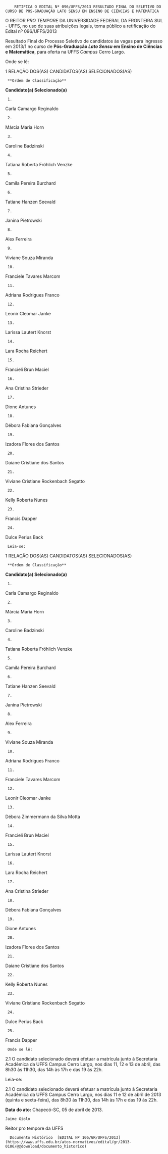         RETIFICA O EDITAL Nº 096/UFFS/2013 RESULTADO FINAL DO SELETIVO DO CURSO DE PÓS-GRADUAÇÃO LATO SENSU EM ENSINO DE CIÊNCIAS E MATEMÁTICA  

O REITOR *PRO TEMPORE* DA UNIVERSIDADE FEDERAL DA FRONTEIRA SUL - UFFS, no uso de suas atribuições legais, torna público a retificação do Edital nº 096/UFFS/2013

 Resultado Final do Processo Seletivo de candidatos às vagas para ingresso em 2013/1 no curso de **Pós-Graduação *Lato Sensu* em Ensino de Ciências e Matemática**, para oferta na UFFS *Campus* Cerro Largo.

 Onde se lê:

 1 RELAÇÃO DOS(AS) CANDIDATOS(AS) SELECIONADOS(AS)

     **Ordem de Classificação**

   **Candidato(a) Selecionado(a)**

     1.

   Carla Camargo Reginaldo

     2.

   Márcia Maria Horn

     3.

   Caroline Badzinski

     4.

   Tatiana Roberta Fröhlich Venzke

     5.

   Camila Pereira Burchard

     6.

   Tatiane Hanzen Seevald

     7.

   Janina Pietrowski

     8.

   Alex Ferreira

     9.

   Viviane Souza Miranda

     10.

   Franciele Tavares Marcom

     11.

   Adriana Rodrigues Franco

     12.

   Leonir Cleomar Janke

     13.

   Larissa Lautert Knorst

     14.

   Lara Rocha Reichert

     15.

   Francieli Brun Maciel

     16.

   Ana Cristina Strieder

     17.

   Dione Antunes

     18.

   Débora Fabiana Gonçalves

     19.

   Izadora Flores dos Santos

     20.

   Daiane Cristiane dos Santos

     21.

   Viviane Cristiane Rockenbach Segatto

     22.

   Kelly Roberta Nunes

     23.

   Francis Dapper

     24.

   Dulce Perius Back

     Leia-se:

 1 RELAÇÃO DOS(AS) CANDIDATOS(AS) SELECIONADOS(AS)

     **Ordem de Classificação**

   **Candidato(a) Selecionado(a)**

     1.

   Carla Camargo Reginaldo

     2.

   Márcia Maria Horn

     3.

   Caroline Badzinski

     4.

   Tatiana Roberta Fröhlich Venzke

     5.

   Camila Pereira Burchard

     6.

   Tatiane Hanzen Seevald

     7.

   Janina Pietrowski

     8.

   Alex Ferreira

     9.

   Viviane Souza Miranda

     10.

   Adriana Rodrigues Franco

     11.

   Franciele Tavares Marcom

     12.

   Leonir Cleomar Janke

     13.

   Débora Zimmermann da Silva Motta

     14.

   Francieli Brun Maciel

     15.

   Larissa Lautert Knorst

     16.

   Lara Rocha Reichert

     17.

   Ana Cristina Strieder

     18.

   Débora Fabiana Gonçalves

     19.

   Dione Antunes

     20.

   Izadora Flores dos Santos

     21.

   Daiane Cristiane dos Santos

     22.

   Kelly Roberta Nunes

     23.

   Viviane Cristiane Rockenbach Segatto

     24.

   Dulce Perius Back

     25.

   Francis Dapper

     Onde se lê:

 2.1 O candidato selecionado deverá efetuar a matrícula junto à Secretaria Acadêmica da UFFS Campus Cerro Largo, nos dias 11, 12 e 13 de abril, das 8h30 às 11h30, das 14h às 17h e das 19 às 22h.

 Leia-se:

 2.1 O candidato selecionado deverá efetuar a matrícula junto à Secretaria Acadêmica da UFFS Campus Cerro Largo, nos dias 11 e 12 de abril de 2013 (quinta e sexta-feira), das 8h30 às 11h30, das 14h às 17h e das 19 às 22h.

  

   **Data do ato:** Chapecó-SC, 05 de abril de 2013.   
 

    Jaime Giolo   
 Reitor pro tempore da UFFS 

      Documento Histórico  [EDITAL Nº 106/GR/UFFS/2013](https://www.uffs.edu.br/atos-normativos/edital/gr/2013-0106/@@download/documento_historico)     
      